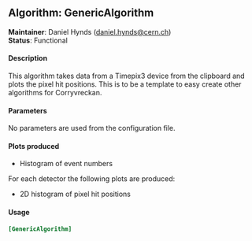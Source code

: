 ## Algorithm: GenericAlgorithm
**Maintainer**: Daniel Hynds (<daniel.hynds@cern.ch>)   
**Status**: Functional

#### Description
This algorithm takes data from a Timepix3 device from the clipboard and plots the pixel hit positions. This is to be a template to easy create other algorithms for Corryvreckan.

#### Parameters
No parameters are used from the configuration file.

#### Plots produced
* Histogram of event numbers 

For each detector the following plots are produced:
* 2D histogram of pixel hit positions

#### Usage
```toml
[GenericAlgorithm]

```
